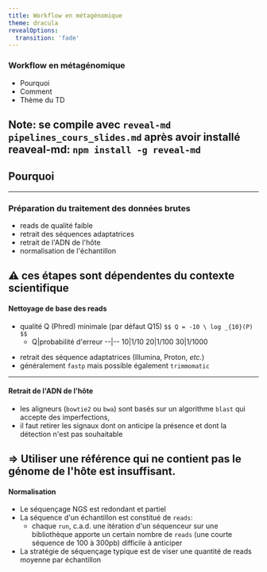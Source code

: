 ```yaml
---
title: Workflow en métagénomique
theme: dracula
revealOptions:
  transition: 'fade'
---
```

### Workflow en métagénomique

- Pourquoi
- Comment
- Thème du TD

Note: se compile avec `reveal-md pipelines_cours_slides.md` après avoir installé reaveal-md: `npm install -g reveal-md`
---
## Pourquoi
----
### Préparation du traitement des données brutes

- reads de qualité faible
- retrait des séquences adaptatrices
- retrait de l'ADN de l'hôte
- normalisation de l'échantillon

⚠️ ces étapes sont dépendentes du contexte scientifique <!-- .element: class="r-fit-text" -->
----
#### Nettoyage de base des reads

- qualité Q (Phred) minimale (par défaut Q15) `$$ Q = -10 \ log _{10}(P) $$` 
    - Q|probabilité d'erreur
--|--
10|1/10
20|1/100
30|1/1000
<!-- .element: style="font-size:0.6em;" -->
- retrait des séquence adaptatrices (Illumina, Proton, _etc._)
- généralement `fastp` mais possible également `trimmomatic`

<!-- .element: style="font-size:0.8em;" -->
----
#### Retrait de l'ADN de l'hôte

- les aligneurs (`bowtie2`<!-- .element: style="font-size:0.6em;" --> ou `bwa`<!-- .element: style="font-size:0.6em;" -->) sont basés sur un algorithme `blast`<!-- .element: style="font-size:0.6em;" --> qui accepte des imperfections,
- il faut retirer les signaux dont on anticipe la présence et dont la détection n'est pas souhaitable

⇒ Utiliser une référence qui ne contient pas le génome de l'hôte est insuffisant.
----
#### Normalisation

- Le séquençage NGS est redondant et partiel
- La séquence d'un échantillon est constitué de `reads`:
  - chaque `run`, c.a.d. une itération d'un séquenceur sur une bibliothèque apporte un certain nombre de `reads` (une courte séquence de 100 à 300pb) difficile à anticiper
- La stratégie de séquençage typique est de viser une quantité de reads moyenne par échantillon 
